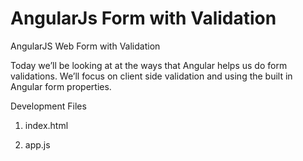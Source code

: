 # AngularJs Form with Validation
AngularJS Web Form with Validation

Today we’ll be looking at at the ways that Angular helps us do form validations. We’ll focus on client side validation and using the built in Angular form properties.

Development Files

1) index.html

2) app.js

